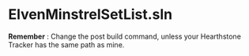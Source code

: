 ﻿# ElvenMinstrelSetList.sln

**Remember** : Change the post build command, unless your Hearthstone Tracker has the same path as mine.
